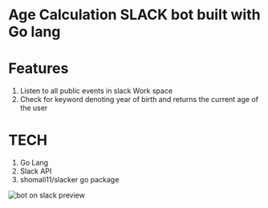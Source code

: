 # Age Calculation SLACK bot built with Go lang

# Features
1. Listen to all public events in slack Work space
2. Check for keyword denoting year of birth and returns the current age of the user

# TECH
1. Go Lang
2. Slack API
3. shomali11/slacker go package

![bot on slack preview](./age-bot-preview.png?raw=true "bot on slack preview")
